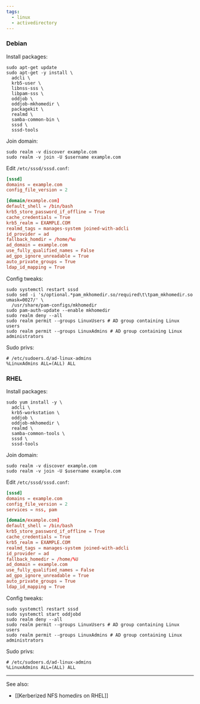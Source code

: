 ```yaml
---
tags:
  - linux
  - activedirectory
---
```

### Debian
Install packages:
```shell
sudo apt-get update
sudo apt-get -y install \
  adcli \
  krb5-user \
  libnss-sss \
  libpam-sss \
  oddjob \
  oddjob-mkhomedir \
  packagekit \
  realmd \
  samba-common-bin \
  sssd \
  sssd-tools
```

Join domain:
```shell
sudo realm -v discover example.com
sudo realm -v join -U $username example.com
```

Edit `/etc/sssd/sssd.conf`:
```conf
[sssd]
domains = example.com
config_file_version = 2

[domain/example.com]
default_shell = /bin/bash
krb5_store_password_if_offline = True
cache_credentials = True
krb5_realm = EXAMPLE.COM
realmd_tags = manages-system joined-with-adcli
id_provider = ad
fallback_homdir = /home/%u
ad_domain = example.com
use_fully_qualified_names = False
ad_gpo_ignore_unreadable = True
auto_private_groups = True
ldap_id_mapping = True
```

Config tweaks:
```shell
sudo systemctl restart sssd
sudo sed -i 's/optional.*pam_mkhomedir.so/required\t\tpam_mkhomedir.so umask=0027/' \
  /usr/share/pam-configs/mkhomedir
sudo pam-auth-update --enable mkhomedir
sudo realm deny --all
sudo realm permit --groups LinuxUsers # AD group containing Linux users
sudo realm permit --groups LinuxAdmins # AD group containing Linux administrators
```

Sudo privs:
```shell
# /etc/sudoers.d/ad-linux-admins
%LinuxAdmins ALL=(ALL) ALL
```

### RHEL
Install packages:
```shell
sudo yum install -y \
  adcli \
  krb5-workstation \
  oddjob \
  oddjob-mkhomedir \
  realmd \
  samba-common-tools \
  sssd \
  sssd-tools
```

Join domain:
```shell
sudo realm -v discover example.com
sudo realm -v join -U $username example.com
```

Edit `/etc/sssd/sssd.conf`:
```conf
[sssd]
domains = example.com
config_file_version = 2
services = nss, pam

[domain/example.com]
default_shell = /bin/bash
krb5_store_password_if_offline = True
cache_credentials = True
krb5_realm = EXAMPLE.COM
realmd_tags = manages-system joined-with-adcli
id_provider = ad
fallback_homedir = /home/%U
ad_domain = example.com
use_fully_qualified_names = False
ad_gpo_ignore_unreadable = True
auto_private_groups = True
ldap_id_mapping = True
```

Config tweaks:
```shell
sudo systemctl restart sssd
sudo systemctl start oddjobd
sudo realm deny --all
sudo realm permit --groups LinuxUsers # AD group containing Linux users
sudo realm permit --groups LinuxAdmins # AD group containing Linux administrators
```

Sudo privs:
```shell
# /etc/sudoers.d/ad-linux-admins
%LinuxAdmins ALL=(ALL) ALL
```


---
See also:
- [[Kerberized NFS homedirs on RHEL]]
